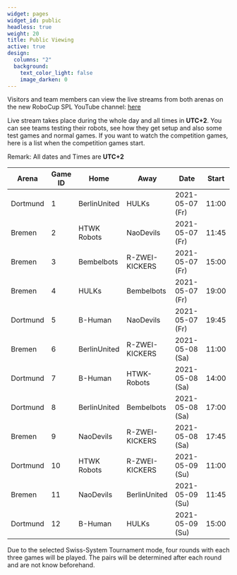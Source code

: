 ```yaml
---
widget: pages
widget_id: public
headless: true
weight: 20
title: Public Viewing
active: true
design:
  columns: "2"
  background:
    text_color_light: false
    image_darken: 0
---
```

Visitors and team members can view the live streams from both arenas on the new RoboCup SPL YouTube channel: [here](https://www.youtube.com/channel/UCmJWzHyCuBs8zaQcJfw077g)

Live stream takes place during the whole day and all times in **UTC+2**. You can see teams testing their robots, see how they get setup and also some test games and normal games. If you want to watch the competition games, here is a list when the competition games start.

Remark: All dates and Times are **UTC+2**

| Arena    | Game ID | Home         | Away           | Date            | Start |
|----------|---------|--------------|----------------|-----------------|-------|
| Dortmund | 1       | BerlinUnited | HULKs          | 2021-05-07 (Fr) | 11:00 |
| Bremen   | 2       | HTWK Robots  | NaoDevils      | 2021-05-07 (Fr) | 11:45 |
| Bremen   | 3       | Bembelbots   | R-ZWEI-KICKERS | 2021-05-07 (Fr) | 15:00 |
| Bremen   | 4       | HULKs        | Bembelbots     | 2021-05-07 (Fr) | 19:00 |
| Dortmund | 5       | B-Human      | NaoDevils      | 2021-05-07 (Fr) | 19:45 |
| Bremen   | 6       | BerlinUnited | R-ZWEI-KICKERS | 2021-05-08 (Sa) | 11:00 |
| Dortmund | 7       | B-Human      | HTWK-Robots    | 2021-05-08 (Sa) | 14:00 |
| Dortmund | 8       | BerlinUnited | Bembelbots     | 2021-05-08 (Sa) | 17:00 |
| Bremen   | 9       | NaoDevils    | R-ZWEI-KICKERS | 2021-05-08 (Sa) | 17:45 |
| Dortmund | 10      | HTWK Robots  | R-ZWEI-KICKERS | 2021-05-09 (Su) | 11:00 |
| Bremen   | 11      | NaoDevils    | BerlinUnited   | 2021-05-09 (Su) | 11:45 |
| Dortmund | 12      | B-Human      | HULKs          | 2021-05-09 (Su) | 15:00 |

Due to the selected Swiss-System Tournament mode, four rounds with each three games will be played. The pairs will be determined after each round and are not know beforehand.
